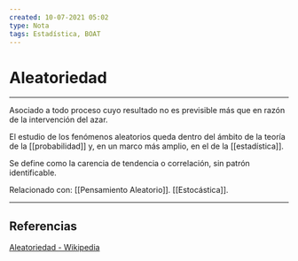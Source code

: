 ```yaml
---
created: 10-07-2021 05:02
type: Nota
tags: Estadística, BOAT
---
```


# Aleatoriedad
---

Asociado a todo proceso cuyo resultado no es previsible más que en razón de la intervención del azar.

El estudio de los fenómenos aleatorios queda dentro del ámbito de la teoría de la [[probabilidad]] y, en un marco más amplio, en el de la [[estadística]].

Se define como la carencia de tendencia o correlación, sin patrón identificable.

Relacionado con:
[[Pensamiento Aleatorio]].
[[Estocástica]].

---

## Referencias
[Aleatoriedad - Wikipedia](https://es.wikipedia.org/wiki/Aleatoriedad)